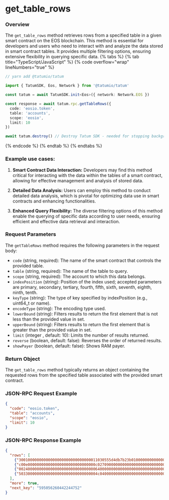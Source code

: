 # get_table_rows

### Overview

The `get_table_rows` method retrieves rows from a specified table in a given smart contract on the EOS blockchain. This method is essential for developers and users who need to interact with and analyze the data stored in smart contract tables. It provides multiple filtering options, ensuring extensive flexibility in querying specific data.
{% tabs %}
{% tab title="TypeScript/JavaScript" %}
{% code overflow="wrap" lineNumbers="true" %}

```typescript
// yarn add @tatumio/tatum

import { TatumSDK, Eos, Network } from '@tatumio/tatum'

const tatum = await TatumSDK.init<Eos>({ network: Network.EOS })

const response = await tatum.rpc.getTableRows({
  code: 'eosio.token',
  table: 'accounts',
  scope: 'eosio',
  limit: 10
})

await tatum.destroy() // Destroy Tatum SDK - needed for stopping background jobs
```
{% endcode %}
{% endtab %}
{% endtabs %}

### Example use cases:

1. **Smart Contract Data Interaction:**
   Developers may find this method critical for interacting with the data within the tables of a smart contract, allowing for effective management and analysis of stored data.

2. **Detailed Data Analysis:**
   Users can employ this method to conduct detailed data analysis, which is pivotal for optimizing data use in smart contracts and enhancing functionalities.

3. **Enhanced Query Flexibility:**
   The diverse filtering options of this method enable the querying of specific data according to user needs, ensuring efficient and effective data retrieval and interaction.

### Request Parameters

The `getTableRows` method requires the following parameters in the request body:

- `code` (string, required): The name of the smart contract that controls the provided table.
- `table` (string, required): The name of the table to query.
- `scope` (string, required): The account to which this data belongs.
- `indexPosition` (string): Position of the index used; accepted parameters are primary, secondary, tertiary, fourth, fifth, sixth, seventh, eighth, ninth, tenth.
- `keyType` (string): The type of key specified by indexPosition (e.g., uint64_t or name).
- `encodeType` (string): The encoding type used.
- `lowerBound` (string): Filters results to return the first element that is not less than the provided value in set.
- `upperBound` (string): Filters results to return the first element that is greater than the provided value in set.
- `limit` (integer <int32>, default: 10): Limits the number of results returned.
- `reverse` (boolean, default: false): Reverses the order of returned results.
- `showPayer` (boolean, default: false): Shows RAM payer.

### Return Object

The `get_table_rows` method typically returns an object containing the requested rows from the specified table associated with the provided smart contract.

### JSON-RPC Request Example

```json
{
  "code": "eosio.token",
  "table": "accounts",
  "scope": "eosio",
  "limit": 10
}
```

### JSON-RPC Response Example

```json
{
  "rows": [
    {"30010000000000000000000000000000011030555d4db7b23b01000000000000000000000000003041000000000000000000000000000000000000000000000000000000000000000000"},
    {"c00e000000000000000000000000000000c0270900000000000000000000000000000000000000000000000000000000000000000000000000000000000000000000"},
    {"002400000000000000000000000000000064000000000000000000000000000000000000000000000000000000000000000000000000000000000000000000000000"},
    {"50330000000000000000000000000000004c040000000000000000000000000000000000000000000000000000000000000000000000000000000000000000000000"}
  ],
  "more": true,
  "next_key": "595056260442244752"
}
```